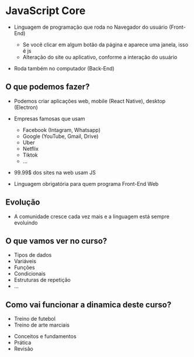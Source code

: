 # JavaScript Core

* Linguagem de programação que roda no Navegador do usuário (Front-End)
    * Se você clicar em algum botão da página e aparece uma janela, isso é js
    * Alteração do site ou aplicativo, conforme a interação do usuário

* Roda também no computador (Back-End)

## O que podemos fazer?

* Podemos criar aplicações web, mobile (React Native), desktop (Electron)
* Empresas famosas que usam
    * Facebook (Intagram, Whatsapp)
    * Google (YouTube, Gmail, Drive)
    * Uber
    * Netflix
    * Tiktok
    * ...

* 99.99$ dos sites na web usam JS
* Linguagem obrigatória para quem programa Front-End Web

## Evolução

* A comunidade cresce cada vez mais e a linguagem está sempre evoluindo

## O que vamos ver no curso?

- Tipos de dados
- Variáveis
- Funções
- Condicionais
- Estruturas de repetição
- ...

## Como vai funcionar a dinamica deste curso?

- Treino de futebol
- Treino de arte marciais

* Conceitos e fundamentos
* Prática
* Revisão
